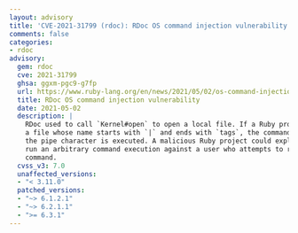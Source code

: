 ```yaml
---
layout: advisory
title: 'CVE-2021-31799 (rdoc): RDoc OS command injection vulnerability'
comments: false
categories:
- rdoc
advisory:
  gem: rdoc
  cve: 2021-31799
  ghsa: ggxm-pgc9-g7fp
  url: https://www.ruby-lang.org/en/news/2021/05/02/os-command-injection-in-rdoc/
  title: RDoc OS command injection vulnerability
  date: 2021-05-02
  description: |
    RDoc used to call `Kernel#open` to open a local file. If a Ruby project has
    a file whose name starts with `|` and ends with `tags`, the command following
    the pipe character is executed. A malicious Ruby project could exploit it to
    run an arbitrary command execution against a user who attempts to run `rdoc`
    command.
  cvss_v3: 7.0
  unaffected_versions:
  - "< 3.11.0"
  patched_versions:
  - "~> 6.1.2.1"
  - "~> 6.2.1.1"
  - ">= 6.3.1"
---
```

